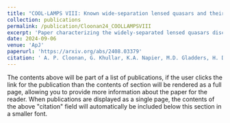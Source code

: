 ```yaml
---
title: "COOL-LAMPS VIII: Known wide-separation lensed quasars and their host galaxies reveal a lack of evolution in $$M_{BH]/M_{*}$$ since $$ z \sim 3$$"
collection: publications
permalink: /publication/Cloonan24_COOLLAMPSVIII
excerpt: 'Paper characterizing the widely-separated lensed quasars discovered by COOL-LAMPS. I specifically contributed to the discovery and data analysis of COOLJ1153+0755.'
date: 2024-09-06
venue: 'ApJ'
paperurl: 'https://arxiv.org/abs/2408.03379'
citation: ' A. P. Cloonan, G. Khullar, K.A. Napier, M.D. Gladders, H. Dahle, R. Rosener, et al. (2024). "COOL-LAMPS VIII." <i>ApJ</i>.'
---
```


The contents above will be part of a list of publications, if the user clicks the link for the publication than the contents of section will be rendered as a full page, allowing you to provide more information about the paper for the reader. When publications are displayed as a single page, the contents of the above "citation" field will automatically be included below this section in a smaller font.
